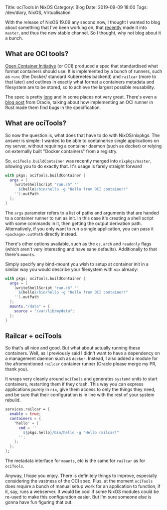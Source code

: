 Title: ociTools in NixOS
Category: Blog
Date: 2019-09-09 18:00
Tags: /dev/diary, NixOS, Virtualisation

With the release of NixOS 19.09 any second now, I thought I wanted to
blog about something that I've been working on, that [recently][0]
made it into `master`, and thus the new stable channel. So I thought,
why not blog about it a bunch.

[0]: https://github.com/NixOS/nixpkgs/pull/56411

## What are OCI tools?

[Open Container Initiative][1] (or OCI) produced a spec that
standardised what format containers should use. It is implemented by a
bunch of runners, such as `runc` (the Docker/ standard Kubernetes
backend) and `railcar` (more to that later) and outlines in exactly
what format a containers metadata and filesystem are to be stored, so
to achieve the largest possible reusability.

[1]: https://www.opencontainers.org/

The spec is pretty [long][3] and in some places not very
great. There's even a [blog post][4] from Oracle, talking about how
implementing an OCI runner in Rust made them find bugs in the
specification.

[3]: https://github.com/opencontainers/runtime-spec
[4]: https://blogs.oracle.com/developers/building-a-container-runtime-in-rust

## What are ociTools?

So now the question is, what does that have to do with
NixOS/nixpkgs. The answer is simple: I wanted to be able to
containerise single applications on my server, without requiring a
container daemon (such as docker) or relying on externally built
"Docker containers" from a registry.

So, `ociTools.buildContainer` was recently merged into `nixpkgs/master`, allowing you to do exactly that. It's usage is farely
straight forward

```nix
with pkgs; ociTools.buildContainer {
  args = [
    (writeShellScript "run.sh" ''
      ${hello}/bin/hello -g "Hello from OCI container!"
    '').outPath
  ];
}
```

The `args` parameter refers to a list of paths and arguments that are
handed to a container runner to run as init. In this case it's
creating a shell script with some commands in it, then getting the
output derivation path. Alternatively, if you only want to run a
single application, you can pass it `<package>.outPath` directly
instead.

There's other options available, such as the `os`, `arch` and
`readonly` flags (which aren't very interesting and have sane
defaults). Additionally to that there's `mounts`.

Simply specify any bind-mount you wish to setup at container init in a
similar way you would describe your filesystem with `nix` already:

```nix
with pkgs; ociTools.buildContainer {
  args = [
    (writeShellScript "run.sh" ''
      ${hello}/bin/hello -g "Hello from OCI container!"
    '').outPath
  ];
  mounts."/data" = {
    source = "/var/lib/mydata";
  };
}
```

## Railcar + ociTools

So that's all nice and good. But what about actually running these
containers. Well, as I previously said I didn't want to have a
dependency on a management daemon such as `docker`. Instead, I also
added a module for the afromentioned `railcar` container runner
(Oracle please merge my PR, thank you).

It wraps very cleanly around `ociTools` and generates `systemd` units
to start containers, restarting them if they crash. This way you can
express applications purely in `nix`, give them access to only the
things they need, and be sure that their configuration is in line with
the rest of your system rebuild.

```nix
services.railcar = {
  enable = true;
  containers = {
    "hello" = {
      cmd = ''
        ${pkgs.hello}/bin/hello -g "Hello railcar!"
      '';
    };
  };
};
```

The metadata interface for `mounts`, etc is the same for `railcar` as
for `ociTools`.

Anyway, I hope you enjoy. There is definitely things to improve,
especially considering the vastness of the OCI spec. Plus, at the
moment `ociTools` does require a bunch of manual setup work for an
application to function, if it, say, runs a webserver. It would be
cool if some NixOS modules could be re-used to make this configuration
easier. But I'm sure someone else is gonna have fun figuring that out.
